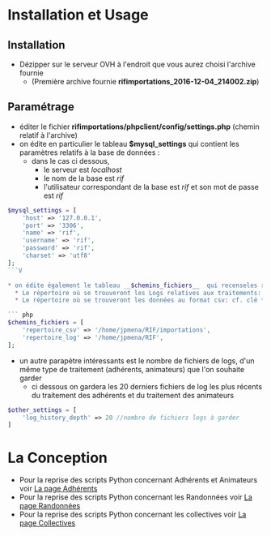 # Installation et Usage

## Installation

* Dézipper sur le serveur OVH à l'endroit que vous aurez choisi l'archive fournie
  * (Première archive fournie __rifimportations_2016-12-04_214002.zip__)

## Paramétrage

* éditer le fichier __rifimportations/phpclient/config/settings.php__ (chemin relatif à l'archive)
* on édite en particulier le tableau __$mysql_settings__ qui contient les paramètres relatifs à la base de données :
  * dans le cas ci dessous,
    * le serveur est _localhost_
    * le nom de la base est _rif_
    * l'utilisateur correspondant de la base est _rif_ et son mot de passe est _rif_

``` php
$mysql_settings = [
    'host' => '127.0.0.1',
    'port' => '3306',
    'name' => 'rif',
    'username' => 'rif',
    'password' => 'rif',
    'charset' => 'utf8'
];
```V

* on édite également le tableau __$chemins_fichiers__  qui recenseles répertoires où vous souhaitez voir apparaître:
  * Le répertoire où se trouveront les Logs relatives aux traitements: cf. clé *repertoire_log* du tableau en question cf.  ci dessous
  * Le répertoire où se trouveront les données au format csv: cf. clé *repertoire_csv* du tableau en question cf.  ci dessous

``` php
$chemins_fichiers = [
    'repertoire_csv' => '/home/jpmena/RIF/importations',
    'repertoire_log' => '/home/jpmena/RIF',
];
```

* un autre parapètre intéressants est le nombre de fichiers de logs, d'un même type de traitement (adhérents, animateurs) que l'on souhaite garder
  * ci dessous on gardera les 20 derniers fichiers de log les plus récents du traitement des adhérents et du traitement des animateurs

``` php
$other_settings = [
    'log_history_depth' => 20 //nombre de fichiers logs à garder
]
```

# La Conception

* Pour la reprise des scripts Python concernant Adhérents et Animateurs voir [La page Adhérents](docs/ADHERENTS.md)
* Pour la reprise des scripts Python concernant les Randonnées voir [La page Randonnées](docs/RANDOS.md)
* Pour la reprise des scripts Python concernant les collectives voir [La page Collectives](docs/COLLECTIVES.md)
